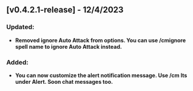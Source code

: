 ## [v0.4.2.1-release] - 12/4/2023

### Updated:

- **Removed ignore Auto Attack from options. You can use /cmignore spell name to ignore Auto Attack instead.**


### Added:

- **You can now customize the alert notification message. Use /cm Its under Alert. Soon chat messages too.**



